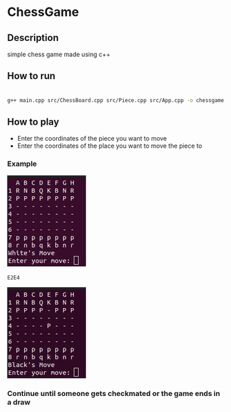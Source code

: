 # ChessGame

## Description

simple chess game made using c++ 

## How to run

```bash

g++ main.cpp src/ChessBoard.cpp src/Piece.cpp src/App.cpp -o chessgame && ./chessgame

```

## How to play

- Enter the coordinates of the piece you want to move
- Enter the coordinates of the place you want to move the piece to

### Example

![Example](images/Board.png)

```bash
E2E4

```
![Example](images/Board2.png)


### Continue until someone gets checkmated or the game ends in a draw
